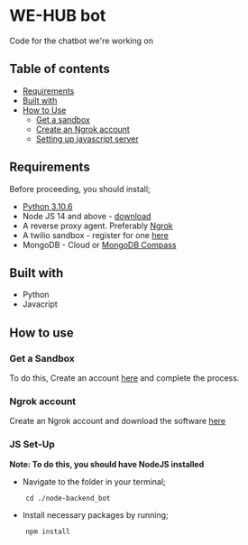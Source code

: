 # WE-HUB bot

Code for the chatbot we're working on

## Table of contents

- [Requirements](#requirements)
- [Built with](#built-with)
- [How to Use](#how-to-use)
    - [Get a sandbox](#get-a-sandbox)
    - [Create an Ngrok account](#ngrok-account)
    - [Setting up javascript server](#js-set-up)

## Requirements

Before proceeding, you should install;

- [Python 3.10.6](https://www.python.org/downloads/release/python-3106/)
- Node JS 14 and above - [download](https://nodejs.org/en/download/)
- A reverse proxy agent. Preferably [Ngrok](https://ngrok.com/)
- A twilio sandbox - register for one [here](https://www.twilio.com/docs/whatsapp/sandbox)
- MongoDB - Cloud or [MongoDB Compass](https://www.mongodb.com/try/download/compass)

## Built with

- Python
- Javacript

## How to use

### Get a Sandbox

To do this, Create an account [here](https://www.twilio.com/docs/whatsapp/sandbox) and complete the process.

### Ngrok account

Create an Ngrok account and download the software [here](https://ngrok.com/)

### JS Set-Up

**Note: To do this, you should have NodeJS installed**
- Navigate to the folder in your terminal;

```shell
    cd ./node-backend_bot
```

- Install necessary packages by running;

```shell
    npm install
```
